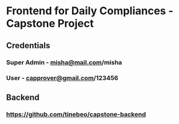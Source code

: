 # Frontend for Daily Compliances - Capstone Project

## Credentials

### Super Admin - misha@mail.com/misha

### User - capprover@gmail.com/123456

## Backend

### https://github.com/tinebeo/capstone-backend
